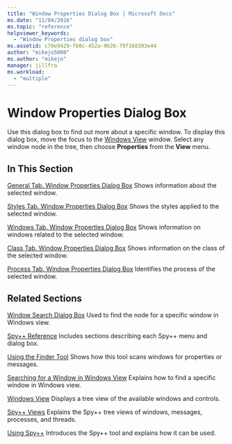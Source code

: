 ```yaml
---
title: "Window Properties Dialog Box | Microsoft Docs"
ms.date: "11/04/2016"
ms.topic: "reference"
helpviewer_keywords:
  - "Window Properties dialog box"
ms.assetid: c70e9429-fb0c-452a-9626-79f168393e44
author: "mikejo5000"
ms.author: "mikejo"
manager: jillfra
ms.workload:
  - "multiple"
---
```

# Window Properties Dialog Box
Use this dialog box to find out more about a specific window. To display this dialog box, move the focus to the [Windows View](../debugger/windows-view.md) window. Select any window node in the tree, then choose **Properties** from the **View** menu.

## In This Section
 [General Tab. Window Properties Dialog Box](../debugger/general-tab-window-properties-dialog-box.md)
 Shows information about the selected window.

 [Styles Tab. Window Properties Dialog Box](../debugger/styles-tab-window-properties-dialog-box.md)
 Shows the styles applied to the selected window.

 [Windows Tab. Window Properties Dialog Box](../debugger/windows-tab-window-properties-dialog-box.md)
 Shows information on windows related to the selected window.

 [Class Tab. Window Properties Dialog Box](../debugger/class-tab-window-properties-dialog-box.md)
 Shows information on the class of the selected window.

 [Process Tab. Window Properties Dialog Box](../debugger/process-tab-window-properties-dialog-box.md)
 Identifies the process of the selected window.

## Related Sections
 [Window Search Dialog Box](../debugger/window-search-dialog-box.md)
 Used to find the node for a specific window in Windows view.

 [Spy++ Reference](../debugger/spy-increment-reference.md)
 Includes sections describing each Spy++ menu and dialog box.

 [Using the Finder Tool](../debugger/how-to-use-the-finder-tool.md)
 Shows how this tool scans windows for properties or messages.

 [Searching for a Window in Windows View](../debugger/how-to-search-for-a-window-in-windows-view.md)
 Explains how to find a specific window in Windows view.

 [Windows View](../debugger/windows-view.md)
 Displays a tree view of the available windows and controls.

 [Spy++ Views](../debugger/spy-increment-views.md)
 Explains the Spy++ tree views of windows, messages, processes, and threads.

 [Using Spy++](../debugger/using-spy-increment.md)
 Introduces the Spy++ tool and explains how it can be used.